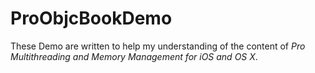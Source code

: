 # ProObjcBookDemo
These Demo are written to help my understanding of the content of *Pro Multithreading and Memory Management for iOS and OS X*. 
